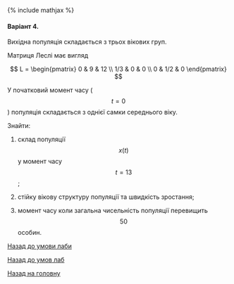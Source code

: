 {% include mathjax %}

#### Варіант 4.

Вихідна популяція складається з трьох вікових груп.

Матриця Леслі має вигляд

$$
L =
\begin{pmatrix}
	  0 &   9 & 12 \\
	1/3 &   0 &  0 \\
	  0 & 1/2 &  0
\end{pmatrix}
$$

У початковий момент часу ($$t = 0$$) популяція складається з однієї самки середнього віку.

Знайти:

1. склад популяції $$x(t)$$ у момент часу $$t = 13$$;

2. стійку вікову структуру популяції та швидкість зростання;

3. момент часу коли загальна чисельність популяції перевищить $$50$$ особин.

[Назад до умови лаби](../README.md)

[Назад до умов лаб](../../README.md)

[Назад на головну](../../../../README.md)
